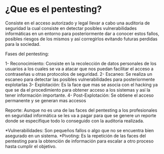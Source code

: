 # ¿Que es el pentesting?

Consiste en el acceso autorizado y legal llevar a cabo una auditoria de seguridad la cual consiste en detectar posibles vulnerabilidades informáticas en un entorno para posteriormente dar a conocer estos fallos, posibles riesgos de los mismos y así corregirlos evitando futuras perdidas para la sociedad.

Fases del pentesting:

1- Reconocimiento: Consiste en la recolección de datos personales de los usuarios a los cuales se va a atacar que nos puedan facilitar el acceso a contraseñas u otras protocolos de seguridad.
2- Escaneo: Se realiza un escaneo para detectar las posibles vulnerabilidades para posteriormente explotarlas
3- Explotación: Es la face que mas se asocia con el hacking ya que se da el procedimiento para obtener acceso a los sistemas y así la tener información importante.
4- Post-Explotación: Se obtiene el acceso permanente y se generan mas accesos

Reporte: Aunque no es una de las faces del pentesting a los profesionales en seguridad informática se les va a pagar para que se genere un reporte donde se especifique todo lo conseguido con la auditoria realizada.

*Vulnerabilidades: Son pequeños fallos o algo que no se encuentra bien asegurado en un sistema.
*Pivoting: Es la repetición de las faces del pentesting para la obtención de información para escalar a otro proceso hasta cumplir el objetivo.